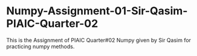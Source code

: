 # Numpy-Assignment-01-Sir-Qasim-PIAIC-Quarter-02
This is the Assignment of PIAIC Quarter#02 Numpy given by Sir Qasim for practicing numpy methods.
